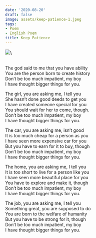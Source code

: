 ```yaml
---
date: '2020-08-20'
draft: false
image: assets/keep-patience-1.jpeg
tags:
- Poem
- English Poem
title: Keep Patience
---
```

[![](https://blogger.googleusercontent.com/img/b/R29vZ2xl/AVvXsEhQoAUss6eviQYWG-6fCkkXS3OxoU9c948VckmM-_dQIzWmmrj7gcfbb1sE8mJD7xR88Um0w4wLc1ZiofCcOE0dYE0ntzBaiedlYTFRuZoEbf5f4PeJvf_j8ZunlGhSmxU6Djd91llnz_cStdlIAmQosVIAvpeYj-FKnn9lo397rHbFHvrAL-A64-NzDg/w394-h262/pexels-pixabay-45178.jpg)](https://blogger.googleusercontent.com/img/b/R29vZ2xl/AVvXsEhQoAUss6eviQYWG-6fCkkXS3OxoU9c948VckmM-_dQIzWmmrj7gcfbb1sE8mJD7xR88Um0w4wLc1ZiofCcOE0dYE0ntzBaiedlYTFRuZoEbf5f4PeJvf_j8ZunlGhSmxU6Djd91llnz_cStdlIAmQosVIAvpeYj-FKnn9lo397rHbFHvrAL-A64-NzDg/s5184/pexels-pixabay-45178.jpg)\
  
  \
The god said to me that you have ability  
You are the person born to create history  
Don’t be too much impatient, my boy  
I have thought bigger things for you.  
  
The girl, you are asking me, I tell you  
She hasn’t done good deeds to get you  
I have created someone special for you  
You should wait for her to come, though.  
Don’t be too much impatient, my boy  
I have thought bigger things for you.  
  
The car, you are asking me, isn’t good  
It is too much cheap for a person as you  
I have seen more expensive car for you  
But you have to earn for it to buy, though  
Don’t be too much impatient, my boy  
I have thought bigger things for you.  
  
The home, you are asking me, I tell you  
It is too short to live for a person like you  
I have seen more beautiful place for you  
You have to explore and make it, though  
Don’t be too much impatient, my boy  
I have thought bigger things for you.  
  
The job, you are asking me, I tell you  
Something great, you are supposed to do  
You are born to the welfare of humanity  
But you have to be strong for it, though  
Don’t be too much impatient, my boy  
I have thought bigger things for you.